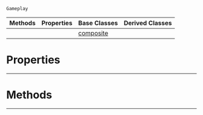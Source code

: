  `Gameplay`

|Methods|Properties|Base Classes|Derived Classes|
|---|---|---|---|
| | |[composite](https://github.com/ZilchEngine/ZilchDocs/blob/master/code_reference/class_reference/composite.markdown)| |


 #  Properties


---  
 #  Methods


---  
 

 